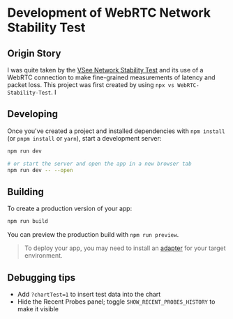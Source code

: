 # Development of WebRTC Network Stability Test

## Origin Story

I was quite taken by the
[VSee Network Stability Test]()
and its use of a WebRTC connection to make fine-grained
measurements of latency and packet loss.
This project was first created by using
`npx vs WebRTC-Stability-Test`.
I

## Developing

Once you've created a project and installed dependencies with `npm install` (or `pnpm install` or `yarn`), start a development server:

```sh
npm run dev

# or start the server and open the app in a new browser tab
npm run dev -- --open
```

## Building

To create a production version of your app:

```sh
npm run build
```

You can preview the production build with `npm run preview`.

> To deploy your app, you may need to install an [adapter](https://svelte.dev/docs/kit/adapters) for your target environment.

## Debugging tips

- Add `?chartTest=1` to insert test data into the chart
- Hide the Recent Probes panel;
  toggle `SHOW_RECENT_PROBES_HISTORY` to make it visible
